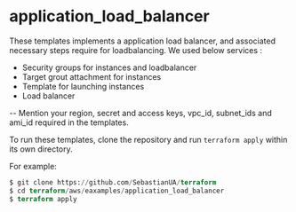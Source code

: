 # application_load_balancer
  
These templates implements a application load balancer, and associated necessary steps require for loadbalancing. We used below services : 

- Security groups for instances and loadbalancer
- Target grout attachment for instances
- Template for launching instances
- Load balancer


-- Mention your region, secret and access keys, vpc_id, subnet_ids and ami_id required in the templates.

To run these templates, clone the repository and run `terraform apply` within its own directory.

For example:

```tf
$ git clone https://github.com/SebastianUA/terraform
$ cd terraform/aws/eaxamples/application_load_balancer
$ terraform apply
```
